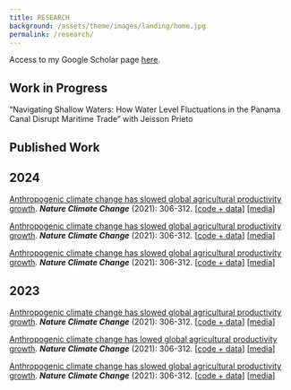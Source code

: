 ```yaml
---
title: RESEARCH
background: /assets/theme/images/landing/home.jpg
permalink: /research/
---
```


Access to my Google Scholar page [here](https://scholar.google.com/citations?user=kEZ0ezkAAAAJ).

## Work in Progress
“Navigating Shallow Waters: How Water Level Fluctuations in the Panama Canal Disrupt Maritime Trade” with Jeisson Prieto


## Published Work

## 2024

<a href="https://www.nature.com/articles/s41558-021-01000-1" target="_blank">Anthropogenic climate change has slowed global agricultural productivity growth</a>. **_Nature Climate Change_**  (2021): 306-312. [[code + data]()] [[media]()]

<a href="https://www.nature.com/articles/s41558-021-01000-1" target="_blank">Anthropogenic climate change has slowed global agricultural productivity growth</a>. **_Nature Climate Change_**  (2021): 306-312. [[code + data]()] [[media]()]

<a href="https://www.nature.com/articles/s41558-021-01000-1" target="_blank">Anthropogenic climate change has slowed global agricultural productivity growth</a>. **_Nature Climate Change_**  (2021): 306-312. [[code + data]()] [[media]()]

## 2023

<a href="https://www.nature.com/articles/s41558-021-01000-1" target="_blank">Anthropogenic climate change has slowed global agricultural productivity growth</a>. **_Nature Climate Change_**  (2021): 306-312. [[code + data]()] [[media]()]

<a href="https://www.nature.com/articles/s41558-021-01000-1" target="_blank">Anthropogenic climate change has lowed global agricultural productivity growth</a>. **_Nature Climate Change_**  (2021): 306-312. [[code + data]()] [[media]()]

<a href="https://www.nature.com/articles/s41558-021-01000-1" target="_blank">Anthropogenic climate change has slowed global agricultural productivity growth</a>. **_Nature Climate Change_**  (2021): 306-312. [[code + data]()] [[media]()]